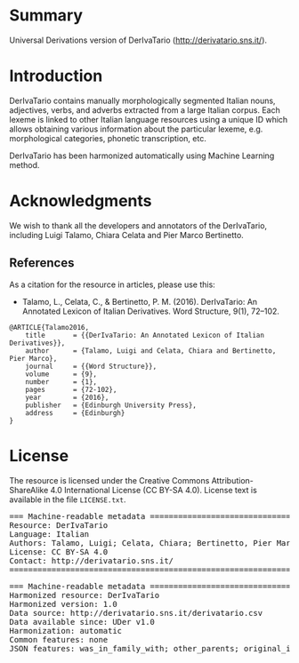 # Summary

Universal Derivations version of DerIvaTario (http://derivatario.sns.it/).


# Introduction

DerIvaTario contains manually morphologically segmented Italian nouns, adjectives, verbs, and adverbs extracted from a large Italian corpus. Each lexeme is linked to other Italian language resources using a unique ID which allows obtaining various information about the particular lexeme, e.g. morphological categories, phonetic transcription, etc.

DerIvaTario has been harmonized automatically using Machine Learning method.


# Acknowledgments

We wish to thank all the developers and annotators of the DerIvaTario, including Luigi Talamo, Chiara Celata and Pier Marco Bertinetto.


## References

As a citation for the resource in articles, please use this:

* Talamo, L., Celata, C., & Bertinetto, P. M. (2016). DerIvaTario: An Annotated Lexicon of Italian Derivatives. Word Structure, 9(1), 72–102.

```
@ARTICLE{Talamo2016,
    title       = {{DerIvaTario: An Annotated Lexicon of Italian Derivatives}},
    author      = {Talamo, Luigi and Celata, Chiara and Bertinetto, Pier Marco},
    journal     = {{Word Structure}},
    volume      = {9},
    number      = {1},
    pages       = {72-102},
    year        = {2016},
    publisher   = {Edinburgh University Press},
    address     = {Edinburgh}
}
```


# License

The resource is licensed under the Creative Commons Attribution-ShareAlike 4.0 International License (CC BY-SA 4.0).
License text is available in the file `LICENSE.txt`.


<pre>
=== Machine-readable metadata =================================================
Resource: DerIvaTario
Language: Italian
Authors: Talamo, Luigi; Celata, Chiara; Bertinetto, Pier Marco
License: CC BY-SA 4.0
Contact: http://derivatario.sns.it/
===============================================================================
</pre>

<pre>
=== Machine-readable metadata =================================================
Harmonized resource: DerIvaTario
Harmonized version: 1.0
Data source: http://derivatario.sns.it/derivatario.csv
Data available since: UDer v1.0
Harmonization: automatic
Common features: none
JSON features: was_in_family_with; other_parents; original_id; segmentation

